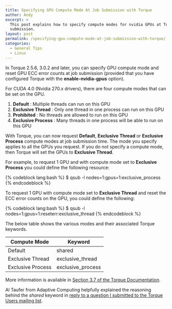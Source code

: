```yaml
---
title: Specifying GPU Compute Mode At Job Submission with Torque
author: Andy
excerpt: >
  This post explains how to specify compute modes for nvidia GPUs at Torque job
  submission.
layout: post
permalink: /specifying-gpu-compute-mode-at-job-submission-with-torque/
categories:
  - General Tips
  - Linux
---
```

In Torque 2.5.6, 3.0.2 and later, you can specify GPU compute mode and reset GPU ECC error counts at job submission 
(provided that you have configured Torque with the **enable-nvidia-gpus** option).

For CUDA 4.0 (Nvidia 270.x drivers), there are four compute modes that can be set on the GPU.

1.  **Default** : Multiple threads can run on this GPU
2.  **Exclusive Thread** : Only one thread in one process can run on this GPU
3.  **Prohibited** : No threads are allowed to run on this GPU
4.  **Exclusive Process** : Many threads in one process will be able to run on this GPU

With Torque, you can now request **Default**, **Exclusive Thread** or **Exclusive Process** compute modes at job
submission time. The mode you specify applies to all the GPUs you request. If you do not specify a compute mode,
then Torque will set the GPUs to **Exclusive Thread**.

For example, to request 1 GPU and with compute mode set to **Exclusive Process** you could define the following resource:

{% codeblock lang:bash %}
$ qsub -l nodes=1:gpus=1:exclusive_process
{% endcodeblock %}

To request 1 GPU with compute mode set to **Exclusive Thread** and reset the ECC error counts on the GPU, you could define the following:

{% codeblock lang:bash %}
$ qsub -l nodes=1:gpus=1:reseterr:exclusive_thread
{% endcodeblock %}

The below table shows the various modes and their associated Torque keywords.

| Compute Mode      | Keyword           
| ------------      | -------           
| Default           | shared            
| Exclusive Thread  | exclusive_thread  
| Exclusive Process | exclusive_process 

More information is available in [Section 3.7 of the Torque Documentation][1].

Al Taufer from Adaptive Computing helpfully explained the reasoning behind the *shared* keyword in [reply to a question I submitted to the Torque Users mailing list][2].

 [1]: http://www.adaptivecomputing.com/resources/docs/torque/3.7schedulinggpus.php
 [2]: http://www.supercluster.org/pipermail/torqueusers/2011-June/013079.html
